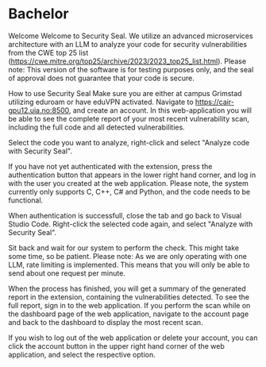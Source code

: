 # Bachelor

Welcome
Welcome to Security Seal. We utilize an advanced microservices architecture with an LLM to analyze your code for security vulnerabilities from the CWE top 25 list (https://cwe.mitre.org/top25/archive/2023/2023_top25_list.html).
Please note: This version of the software is for testing purposes only, and the seal of approval does not guarantee that your code is secure.

How to use Security Seal
Make sure you are either at campus Grimstad utilizing eduroam or have eduVPN activated. Navigate to https://cair-gpu12.uia.no:8500, and create an account. In this web-application you will be able to see the complete report of your most recent vulnerability scan, including the full code and all detected vulnerabilities.

Select the code you want to analyze, right-click and select "Analyze code with Security Seal".

If you have not yet authenticated with the extension, press the authentication button that appears in the lower right hand corner, and log in with the user you created at the web application. Please note, the system currently only supports C, C++, C# and Python, and the code needs to be functional.

When authentication is successfull, close the tab and go back to Visual Studio Code. Right-click the selected code again, and select "Analyze with Security Seal".

Sit back and wait for our system to perform the check. This might take some time, so be patient.
Please note: As we are only operating with one LLM, rate limiting is implemented. This means that you will only be able to send about one request per minute.

When the process has finished, you will get a summary of the generated report in the extension, containing the vulnerabilities detected. To see the full report, sign in to the web application. If you perform the scan while on the dashboard page of the web application, navigate to the account page and back to the dashboard to display the most recent scan.

If you wish to log out of the web application or delete your account, you can click the account button in the upper right hand corner of the web application, and select the respective option.